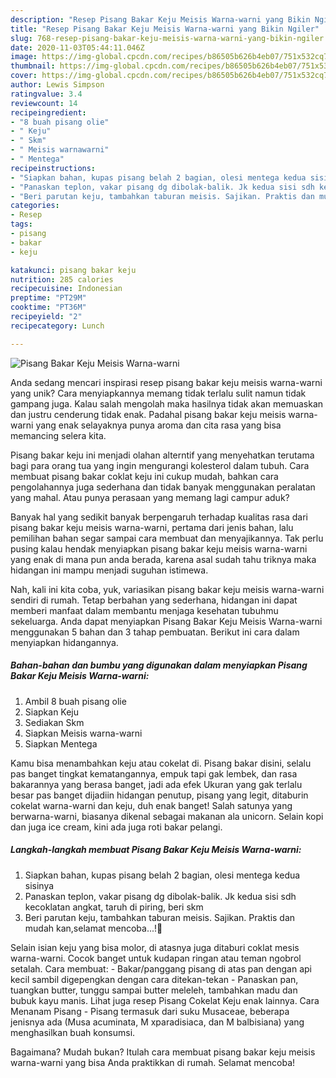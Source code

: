 ```yaml
---
description: "Resep Pisang Bakar Keju Meisis Warna-warni yang Bikin Ngiler"
title: "Resep Pisang Bakar Keju Meisis Warna-warni yang Bikin Ngiler"
slug: 768-resep-pisang-bakar-keju-meisis-warna-warni-yang-bikin-ngiler
date: 2020-11-03T05:44:11.046Z
image: https://img-global.cpcdn.com/recipes/b86505b626b4eb07/751x532cq70/pisang-bakar-keju-meisis-warna-warni-foto-resep-utama.jpg
thumbnail: https://img-global.cpcdn.com/recipes/b86505b626b4eb07/751x532cq70/pisang-bakar-keju-meisis-warna-warni-foto-resep-utama.jpg
cover: https://img-global.cpcdn.com/recipes/b86505b626b4eb07/751x532cq70/pisang-bakar-keju-meisis-warna-warni-foto-resep-utama.jpg
author: Lewis Simpson
ratingvalue: 3.4
reviewcount: 14
recipeingredient:
- "8 buah pisang olie"
- " Keju"
- " Skm"
- " Meisis warnawarni"
- " Mentega"
recipeinstructions:
- "Siapkan bahan, kupas pisang belah 2 bagian, olesi mentega kedua sisinya"
- "Panaskan teplon, vakar pisang dg dibolak-balik. Jk kedua sisi sdh kecoklatan angkat, taruh di piring, beri skm"
- "Beri parutan keju, tambahkan taburan meisis. Sajikan. Praktis dan mudah kan,selamat mencoba...!🙏"
categories:
- Resep
tags:
- pisang
- bakar
- keju

katakunci: pisang bakar keju 
nutrition: 285 calories
recipecuisine: Indonesian
preptime: "PT29M"
cooktime: "PT36M"
recipeyield: "2"
recipecategory: Lunch

---
```



![Pisang Bakar Keju Meisis Warna-warni](https://img-global.cpcdn.com/recipes/b86505b626b4eb07/751x532cq70/pisang-bakar-keju-meisis-warna-warni-foto-resep-utama.jpg)

Anda sedang mencari inspirasi resep pisang bakar keju meisis warna-warni yang unik? Cara menyiapkannya memang tidak terlalu sulit namun tidak gampang juga. Kalau salah mengolah maka hasilnya tidak akan memuaskan dan justru cenderung tidak enak. Padahal pisang bakar keju meisis warna-warni yang enak selayaknya punya aroma dan cita rasa yang bisa memancing selera kita.

Pisang bakar keju ini menjadi olahan alterntif yang menyehatkan terutama bagi para orang tua yang ingin mengurangi kolesterol dalam tubuh. Cara membuat pisang bakar coklat keju ini cukup mudah, bahkan cara pengolahannya juga sederhana dan tidak banyak menggunakan peralatan yang mahal. Atau punya perasaan yang memang lagi campur aduk?

Banyak hal yang sedikit banyak berpengaruh terhadap kualitas rasa dari pisang bakar keju meisis warna-warni, pertama dari jenis bahan, lalu pemilihan bahan segar sampai cara membuat dan menyajikannya. Tak perlu pusing kalau hendak menyiapkan pisang bakar keju meisis warna-warni yang enak di mana pun anda berada, karena asal sudah tahu triknya maka hidangan ini mampu menjadi suguhan istimewa.


Nah, kali ini kita coba, yuk, variasikan pisang bakar keju meisis warna-warni sendiri di rumah. Tetap berbahan yang sederhana, hidangan ini dapat memberi manfaat dalam membantu menjaga kesehatan tubuhmu sekeluarga. Anda dapat menyiapkan Pisang Bakar Keju Meisis Warna-warni menggunakan 5 bahan dan 3 tahap pembuatan. Berikut ini cara dalam menyiapkan hidangannya.

<!--inarticleads1-->

##### Bahan-bahan dan bumbu yang digunakan dalam menyiapkan Pisang Bakar Keju Meisis Warna-warni:

1. Ambil 8 buah pisang olie
1. Siapkan  Keju
1. Sediakan  Skm
1. Siapkan  Meisis warna-warni
1. Siapkan  Mentega


Kamu bisa menambahkan keju atau cokelat di. Pisang bakar disini, selalu pas banget tingkat kematangannya, empuk tapi gak lembek, dan rasa bakarannya yang berasa banget, jadi ada efek Ukuran yang gak terlalu besar pas banget dijadiin hidangan penutup, pisang yang legit, ditaburin cokelat warna-warni dan keju, duh enak banget! Salah satunya yang berwarna-warni, biasanya dikenal sebagai makanan ala unicorn. Selain kopi dan juga ice cream, kini ada juga roti bakar pelangi. 

<!--inarticleads2-->

##### Langkah-langkah membuat Pisang Bakar Keju Meisis Warna-warni:

1. Siapkan bahan, kupas pisang belah 2 bagian, olesi mentega kedua sisinya
1. Panaskan teplon, vakar pisang dg dibolak-balik. Jk kedua sisi sdh kecoklatan angkat, taruh di piring, beri skm
1. Beri parutan keju, tambahkan taburan meisis. Sajikan. Praktis dan mudah kan,selamat mencoba...!🙏


Selain isian keju yang bisa molor, di atasnya juga ditaburi coklat mesis warna-warni. Cocok banget untuk kudapan ringan atau teman ngobrol setalah. Cara membuat: - Bakar/panggang pisang di atas pan dengan api kecil sambil digepengkan dengan cara ditekan-tekan - Panaskan pan, tuangkan butter, tunggu sampai butter meleleh, tambahkan madu dan bubuk kayu manis. Lihat juga resep Pisang Cokelat Keju enak lainnya. Cara Menanam Pisang - Pisang termasuk dari suku Musaceae, beberapa jenisnya ada (Musa acuminata, M xparadisiaca, dan M balbisiana) yang menghasilkan buah konsumsi. 

Bagaimana? Mudah bukan? Itulah cara membuat pisang bakar keju meisis warna-warni yang bisa Anda praktikkan di rumah. Selamat mencoba!
